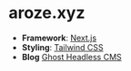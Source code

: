 # aroze.xyz

- **Framework**: [Next.js](https://nextjs.org/)
- **Styling**: [Tailwind CSS](https://tailwindcss.com/)
- **Blog** [Ghost Headless CMS](https://ghost.org/)
